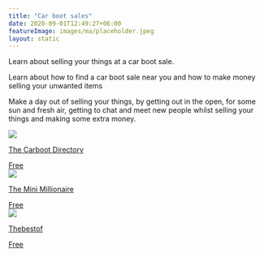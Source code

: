 ```yaml
---
title: "Car boot sales"
date: 2020-09-01T12:49:27+06:00
featureImage: images/ma/placeholder.jpeg
layout: static
---
```


Learn about selling your things at a car boot sale.

Learn about how to find a car boot sale near you and how to make money selling your unwanted items

Make a day out of selling your things, by getting out in the open, for some sun and fresh air, getting to chat and meet new people whilst selling your things and making some extra money.

<a class="ma-link" href="https://carbootdirectory.co.uk/car-boot-sales-near-me/"><div class="ma-card ma-card-Wealth"><div class="ma-icon"><img src ="/images/Icon-check - wealth - opacity.svg"/></div><div class="ma-name"><p>The Carboot Directory</p></div><div class="ma-paid-text"><span>Free</span></div></div></a><a class="ma-link" href="https://theminimillionaire.com/how-to-find-a-local-car-boot-sale/"><div class="ma-card ma-card-Wealth"><div class="ma-icon"><img src ="/images/Icon-check - wealth - opacity.svg"/></div><div class="ma-name"><p>The Mini Millionaire</p></div><div class="ma-paid-text"><span>Free</span></div></div></a><a class="ma-link" href="https://www.thebestof.co.uk/local/lichfield/community-hub/blog/view/what-sells-well-at-car-boot-sales/"><div class="ma-card ma-card-Wealth"><div class="ma-icon"><img src ="/images/Icon-check - wealth - opacity.svg"/></div><div class="ma-name"><p>Thebestof</p></div><div class="ma-paid-text"><span>Free</span></div></div></a>  

<br/><br/>






